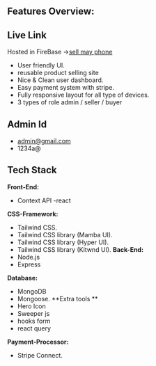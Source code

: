 ## Features Overview:
## Live Link
Hosted in FireBase ->[sell may phone](https://used-product-sell-site.web.app/)

- User friendly UI.
- reusable product selling site
- Nice & Clean user dashboard.
- Easy payment system with stripe.
- Fully responsive layout for all type of devices.
- 3 types of role admin / seller / buyer 

## Admin Id
- admin@gmail.com
- 1234a@

## Tech Stack

**Front-End:** 
- Context API
-react

**CSS-Framework:** 
- Tailwind CSS.
- Tailwind CSS library (Mamba UI).
- Tailwind CSS library (Hyper UI).
- Tailwind CSS library (Kitwnd UI).
**Back-End:** 
- Node.js
- Express

**Database:** 
- MongoDB
- Mongoose.
**Extra tools ** 
- Hero Icon
- Sweeper js
- hooks form
- react query

**Payment-Processor:** 
- Stripe Connect.

